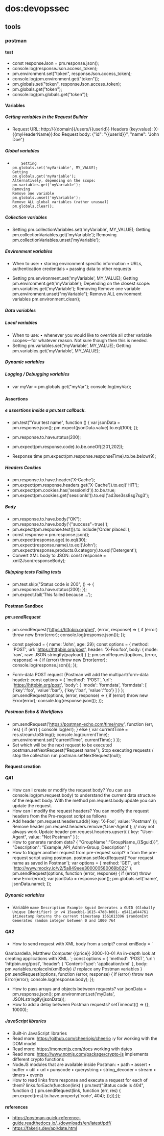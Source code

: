 # dos:devopssec
## tools
### postman
#### test
- const responseJson = pm.response.json();
- console.log(responseJson.access_token);
- pm.environment.set("token", responseJson.access_token);
- console.log(pm.environment.get("token"));
- pm.globals.set("token", responseJson.access_token);
- pm.globals.get("token");
- console.log(pm.globals.get("token"));

#### Variables

##### Getting variables in the Request Builder
- Request URL: http://{{domain}}/users/{{userId}}
Headers (key:value): X-{{myHeaderName}}:foo
Request body: {"id": "{{userId}}", "name": "John Doe"}


##### Global variables
- 
    ```
        Setting
    pm.globals.set('myVariable', MY_VALUE);
    Getting
    pm.globals.get('myVariable');
    Alternatively, depending on the scope:
    pm.variables.get('myVariable');
    Removing
    Remove one variable
    pm.globals.unset('myVariable');
    Remove ALL global variables (rather unusual)
    pm.globals.clear();
    
    ```


##### Collection variables
-   Setting
    pm.collectionVariables.set('myVariable', MY_VALUE);
    Getting
    pm.collectionVariables.get('myVariable');
    Removing
    pm.collectionVariables.unset('myVariable');


##### Environment variables
- When to use:
• storing environment specific information
• URLs, authentication credentials
• passing data to other requests

- Setting
pm.environment.set('myVariable', MY_VALUE);
Getting
pm.environment.get('myVariable');
Depending on the closest scope:
pm.variables.get('myVariable');
Removing
Remove one variable
pm.environment.unset("myVariable");
Remove ALL environment variables
pm.environment.clear();

##### Data variables
##### Local variables
- When to use:
• whenever you would like to override all other variable scopes—for whatever reason. Not sure though then
this is needed.
- Setting
pm.variables.set('myVariable', MY_VALUE);
Getting
pm.variables.get('myVariable', MY_VALUE);
##### Dynamic variables
##### Logging / Debugging variables
- var myVar = pm.globals.get("myVar");
console.log(myVar);
#####


####  Assertions

##### e assertions inside a pm.test callback.
- pm.test("Your test name", function () {
var jsonData = pm.response.json();
pm.expect(jsonData.value).to.eql(100);
});
- pm.response.to.have.status(200);
- pm.expect(pm.response.code).to.be.oneOf([201,202]);

- Response time pm.expect(pm.response.responseTime).to.be.below(9);
##### Headers Cookies

- pm.response.to.have.header('X-Cache');
- pm.expect(pm.response.headers.get('X-Cache')).to.eql('HIT');
- pm.expect(pm.cookies.has('sessionId')).to.be.true;
- pm.expect(pm.cookies.get('sessionId')).to.eql('ad3se3ss8sg7sg3');

##### Body
- pm.response.to.have.body("OK");
pm.response.to.have.body('{"success"=true}');
- pm.expect(pm.response.text()).to.include('Order placed.');
- const response = pm.response.json();
- pm.expect(response.age).to.eql(30);
pm.expect(response.name).to.eql('John');
pm.expect(response.products.0.category).to.eql('Detergent');
- Convert XML body to JSON:
const response = xml2Json(responseBody);



##### Skipping tests Failing tests

- pm.test.skip("Status code is 200", () => {
pm.response.to.have.status(200);
});
- pm.expect.fail('This failed because ...');

#### Postman Sandbox

##### pm.sendRequest
- pm.sendRequest('https://httpbin.org/get', (error, response) => {
if (error) throw new Error(error);
console.log(response.json());
});
- const payload = { name: 'John', age: 29};
const options = {
method: 'POST',
url: 'https://httpbin.org/post',
header: 'X-Foo:foo',
body: {
mode: 'raw',
raw: JSON.stringify(payload)
}
};
pm.sendRequest(options, (error, response) => {
if (error) throw new Error(error);
console.log(response.json());
});

- Form-data POST request (Postman will add the multipart/form-data header):
const options = {
'method': 'POST',
'url': 'https://httpbin.org/post',
'body': {
'mode': 'formdata',
'formdata': [
{'key':'foo', 'value':'bar'},
{'key':'bar', 'value':'foo'}
]
}
};
pm.sendRequest(options, (error, response) => {
if (error) throw new Error(error);
console.log(response.json());
});

##### Postman Echo & Workflows
- pm.sendRequest('https://postman-echo.com/time/now', function (err, res) {
if (err) { console.log(err); }
else {
var currentTime = res.stream.toString();
console.log(currentTime);
pm.environment.set("currentTime", currentTime);
}
});
- Set which will be the next request to be executed
postman.setNextRequest(“Request name");
Stop executing requests / stop the collection run
postman.setNextRequest(null);




#### Request creation 

##### QA1
- How can I create or modify the request body?
You can use console.log(pm.request.body) to understand the current data structure of the request body. With the
method pm.request.body.update you can update the request.
- How can I modify the request headers?
You can modify the request headers from the Pre-request script as follows
- Add header
pm.request.headers.add({
key: 'X-Foo',
value: 'Postman'
});
Remove header
pm.request.headers.remove('User-Agent'); // may not always work
Update header
pm.request.headers.upsert(
{
key: "User-Agent",
value: "Not Postman"
}
);
- How to generate random data?
{
"GroupName":"GroupName_{{$guid}}",
"Description": "Example_API_Admin-Group_Description"
}
- How to trigger another request from pre-request script?
n from the pre-request script using postman.
postman.setNextRequest('Your request name as saved in Postman');
var options = { method: 'GET',
url: 'http://www.mocky.io/v2/5a849eee300000580069b022'
};
pm.sendRequest(options, function (error, response) {
    if (error) throw new Error(error);
var jsonData = response.json();
pm.globals.set('name', jsonData.name);
});

##### Dynamic variables
- Variable
        ```
    name
    Description Example
    $guid Generates a GUID (Globally Unique Identifier) in
    v4
    15aacbb1-1615-47d8-b001-
    e5411a044761
    $timestamp Returns the current timestamp 1561013396
    $randomInt Generates random integer between 0 and 1000 764
        ```

##### QA2
- How to send request with XML body from a script?
const xmlBody = `<?xml version="1.0"?>
<catalog>
<book id="bk101">
<author>Gambardella, Matthew</author>
<title>XML Developer's Guide</title>
<genre>Computer</genre>
<price>{{price}}</price>
<publish_date>2000-10-01</publish_date>
<description>An in-depth look at creating applications
with XML.</description>
</book>
</catalog>`;
const options = {
'method': 'POST',
'url': 'httpbin.org/post',
'header': {
'Content-Type': 'application/xml'
},
body: pm.variables.replaceIn(xmlBody) // replace any Postman variables
}
pm.sendRequest(options, function (error, response) {
if (error) throw new Error(error);
console.log(response.body);
});

- How to pass arrays and objects between requests?
var jsonData = pm.response.json();
pm.environment.set('myData', JSON.stringify(jsonData));
- How to add a delay between Postman requests?
setTimeout(() => {}, 10000);

##### JavaScript libraries
- Built-in JavaScript libraries
- Read more: https://github.com/cheeriojs/cheerio :y for working with the DOM model
- Read more: https://momentjs.com/docs working with dates
- Read more: https://www.npmjs.com/package/crypto-js  implements different crypto functions
- NodeJS modules that are available inside Postman: • path • assert • buffer • util • url • punycode • querystring • string_decoder • stream • timers • events
- How to read links from response and execute a request for each of them?
links.forEach(function(link) {
pm.test("Status code is 404", function () {
pm.sendRequest(link, function (err, res) {
pm.expect(res).to.have.property('code', 404);
});});});

#### references

- https://postman-quick-reference-guide.readthedocs.io/_/downloads/en/latest/pdf/
- https://fakerjs.dev/api/date.html